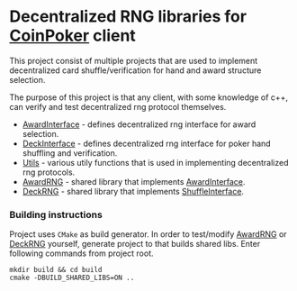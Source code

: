 # Decentralized RNG libraries for [CoinPoker](https://coinpoker.com) client

This project consist of multiple projects that are used to implement decentralized card shuffle/verification for hand and award structure selection.

The purpose of this project is that any client, with some knowledge of c++, can verify and test decentralized rng protocol themselves.  

* [AwardInterface](award_interface/README.md) - defines decentralized rng interface for award selection.
* [DeckInterface](deck_interface/README.md) - defines decentralized rng interface for poker hand shuffling and verification.
* [Utils](utils/README.md) - various utily functions that is used in implementing decentralized rng protocols.
* [AwardRNG](award_rng/README.md) - shared library that implements [AwardInterface](award_interface/README.md).
* [DeckRNG](deck_rng/README.md) - shared library that implements [ShuffleInterface](deck_interface/README.md).

### Building instructions

Project uses `CMake` as build generator. In order to test/modify [AwardRNG](award_rng/README.md) or [DeckRNG](deck_rng/README.md) yourself, generate project to that builds shared libs.
Enter following commands from project root.
```shell
mkdir build && cd build
cmake -DBUILD_SHARED_LIBS=ON ..
```
